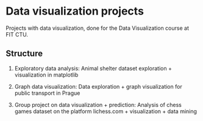 # Data visualization projects
Projects with data visualization, done for the Data Visualization course at FIT CTU.

## Structure
1. Exploratory data analysis:
   Animal shelter dataset exploration + visualization in matplotlib

2. Graph data visualization:
   Data exploration + graph visualization for public transport in Prague

3. Group project on data visualization + prediction:
   Analysis of chess games dataset on the platform lichess.com + visualization + data mining
